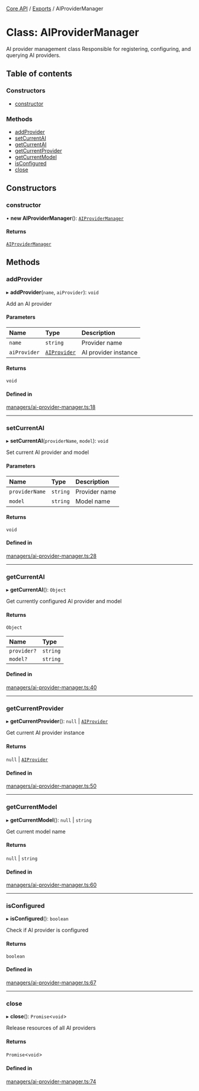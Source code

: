 <!-- 
 ⚠️  AUTO-GENERATED FILE - DO NOT EDIT MANUALLY
 This file is automatically generated by scripts/docs-generator.js
 To make changes, edit the source TypeScript files or update the generator script
-->

[Core API](../../) / [Exports](../modules) / AIProviderManager

# Class: AIProviderManager

AI provider management class
Responsible for registering, configuring, and querying AI providers.

## Table of contents

### Constructors

- [constructor](AIProviderManager#constructor)

### Methods

- [addProvider](AIProviderManager#addprovider)
- [setCurrentAI](AIProviderManager#setcurrentai)
- [getCurrentAI](AIProviderManager#getcurrentai)
- [getCurrentProvider](AIProviderManager#getcurrentprovider)
- [getCurrentModel](AIProviderManager#getcurrentmodel)
- [isConfigured](AIProviderManager#isconfigured)
- [close](AIProviderManager#close)

## Constructors

### constructor

• **new AIProviderManager**(): [`AIProviderManager`](AIProviderManager)

#### Returns

[`AIProviderManager`](AIProviderManager)

## Methods

### addProvider

▸ **addProvider**(`name`, `aiProvider`): `void`

Add an AI provider

#### Parameters

| Name | Type | Description |
| :------ | :------ | :------ |
| `name` | `string` | Provider name |
| `aiProvider` | [`AIProvider`](../interfaces/AIProvider) | AI provider instance |

#### Returns

`void`

#### Defined in

[managers/ai-provider-manager.ts:18](https://github.com/woojubb/robota/blob/8d56176726b5cbc3c1257c839c6ee08ce5478dc7/packages/core/src/managers/ai-provider-manager.ts#L18)

___

### setCurrentAI

▸ **setCurrentAI**(`providerName`, `model`): `void`

Set current AI provider and model

#### Parameters

| Name | Type | Description |
| :------ | :------ | :------ |
| `providerName` | `string` | Provider name |
| `model` | `string` | Model name |

#### Returns

`void`

#### Defined in

[managers/ai-provider-manager.ts:28](https://github.com/woojubb/robota/blob/8d56176726b5cbc3c1257c839c6ee08ce5478dc7/packages/core/src/managers/ai-provider-manager.ts#L28)

___

### getCurrentAI

▸ **getCurrentAI**(): `Object`

Get currently configured AI provider and model

#### Returns

`Object`

| Name | Type |
| :------ | :------ |
| `provider?` | `string` |
| `model?` | `string` |

#### Defined in

[managers/ai-provider-manager.ts:40](https://github.com/woojubb/robota/blob/8d56176726b5cbc3c1257c839c6ee08ce5478dc7/packages/core/src/managers/ai-provider-manager.ts#L40)

___

### getCurrentProvider

▸ **getCurrentProvider**(): ``null`` \| [`AIProvider`](../interfaces/AIProvider)

Get current AI provider instance

#### Returns

``null`` \| [`AIProvider`](../interfaces/AIProvider)

#### Defined in

[managers/ai-provider-manager.ts:50](https://github.com/woojubb/robota/blob/8d56176726b5cbc3c1257c839c6ee08ce5478dc7/packages/core/src/managers/ai-provider-manager.ts#L50)

___

### getCurrentModel

▸ **getCurrentModel**(): ``null`` \| `string`

Get current model name

#### Returns

``null`` \| `string`

#### Defined in

[managers/ai-provider-manager.ts:60](https://github.com/woojubb/robota/blob/8d56176726b5cbc3c1257c839c6ee08ce5478dc7/packages/core/src/managers/ai-provider-manager.ts#L60)

___

### isConfigured

▸ **isConfigured**(): `boolean`

Check if AI provider is configured

#### Returns

`boolean`

#### Defined in

[managers/ai-provider-manager.ts:67](https://github.com/woojubb/robota/blob/8d56176726b5cbc3c1257c839c6ee08ce5478dc7/packages/core/src/managers/ai-provider-manager.ts#L67)

___

### close

▸ **close**(): `Promise`\<`void`\>

Release resources of all AI providers

#### Returns

`Promise`\<`void`\>

#### Defined in

[managers/ai-provider-manager.ts:74](https://github.com/woojubb/robota/blob/8d56176726b5cbc3c1257c839c6ee08ce5478dc7/packages/core/src/managers/ai-provider-manager.ts#L74)
